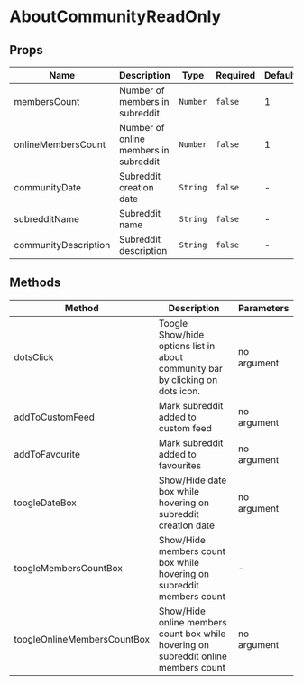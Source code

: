 # AboutCommunityReadOnly

## Props

<!-- @vuese:AboutCommunityReadOnly:props:start -->
|Name|Description|Type|Required|Default|
|---|---|---|---|---|
|membersCount|Number of members in subreddit|`Number`|`false`|1|
|onlineMembersCount|Number of online members in subreddit|`Number`|`false`|1|
|communityDate|Subreddit creation date|`String`|`false`|-|
|subredditName|Subreddit name|`String`|`false`|-|
|communityDescription|Subreddit description|`String`|`false`|-|

<!-- @vuese:AboutCommunityReadOnly:props:end -->


## Methods

<!-- @vuese:AboutCommunityReadOnly:methods:start -->
|Method|Description|Parameters|
|---|---|---|
|dotsClick|Toogle Show/hide options list in about community bar by clicking on dots icon.|no argument|
|addToCustomFeed|Mark subreddit added to custom feed|no argument|
|addToFavourite|Mark subreddit added to favourites|no argument|
|toogleDateBox|Show/Hide date box while hovering on subreddit creation date|no argument|
|toogleMembersCountBox|Show/Hide members count box while hovering on subreddit members count|-|
|toogleOnlineMembersCountBox|Show/Hide online members count box while hovering on subreddit online members count|no argument|

<!-- @vuese:AboutCommunityReadOnly:methods:end -->


